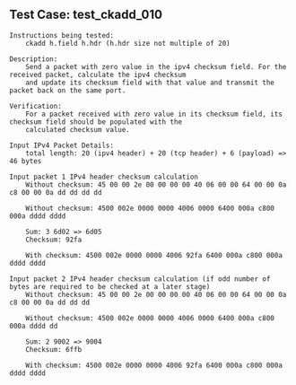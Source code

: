 Test Case: test_ckadd_010
-------------------------

    Instructions being tested:
        ckadd h.field h.hdr (h.hdr size not multiple of 20)

    Description:
        Send a packet with zero value in the ipv4 checksum field. For the received packet, calculate the ipv4 checksum
        and update its checksum field with that value and transmit the packet back on the same port.

    Verification:
        For a packet received with zero value in its checksum field, its checksum field should be populated with the
        calculated checksum value.

    Input IPv4 Packet Details:
        total length: 20 (ipv4 header) + 20 (tcp header) + 6 (payload) => 46 bytes

    Input packet 1 IPv4 header checksum calculation
        Without checksum: 45 00 00 2e 00 00 00 00 40 06 00 00 64 00 00 0a c8 00 00 0a dd dd dd dd

        Without checksum: 4500 002e 0000 0000 4006 0000 6400 000a c800 000a dddd dddd

        Sum: 3 6d02 => 6d05
        Checksum: 92fa

        With checksum: 4500 002e 0000 0000 4006 92fa 6400 000a c800 000a dddd dddd

    Input packet 2 IPv4 header checksum calculation (if odd number of bytes are required to be checked at a later stage)
        Without checksum: 45 00 00 2e 00 00 00 00 40 06 00 00 64 00 00 0a c8 00 00 0a dd dd dd

        Without checksum: 4500 002e 0000 0000 4006 0000 6400 000a c800 000a dddd dd

        Sum: 2 9002 => 9004
        Checksum: 6ffb

        With checksum: 4500 002e 0000 0000 4006 92fa 6400 000a c800 000a dddd dddd

